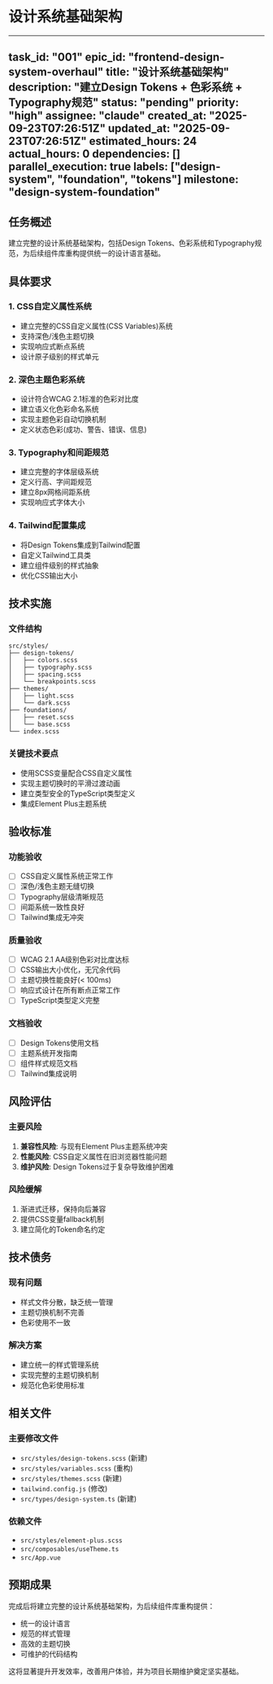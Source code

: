 # 设计系统基础架构

---
task_id: "001"
epic_id: "frontend-design-system-overhaul"
title: "设计系统基础架构"
description: "建立Design Tokens + 色彩系统 + Typography规范"
status: "pending"
priority: "high"
assignee: "claude"
created_at: "2025-09-23T07:26:51Z"
updated_at: "2025-09-23T07:26:51Z"
estimated_hours: 24
actual_hours: 0
dependencies: []
parallel_execution: true
labels: ["design-system", "foundation", "tokens"]
milestone: "design-system-foundation"
---

## 任务概述

建立完整的设计系统基础架构，包括Design Tokens、色彩系统和Typography规范，为后续组件库重构提供统一的设计语言基础。

## 具体要求

### 1. CSS自定义属性系统
- 建立完整的CSS自定义属性(CSS Variables)系统
- 支持深色/浅色主题切换
- 实现响应式断点系统
- 设计原子级别的样式单元

### 2. 深色主题色彩系统
- 设计符合WCAG 2.1标准的色彩对比度
- 建立语义化色彩命名系统
- 实现主题色彩自动切换机制
- 定义状态色彩(成功、警告、错误、信息)

### 3. Typography和间距规范
- 建立完整的字体层级系统
- 定义行高、字间距规范
- 建立8px网格间距系统
- 实现响应式字体大小

### 4. Tailwind配置集成
- 将Design Tokens集成到Tailwind配置
- 自定义Tailwind工具类
- 建立组件级别的样式抽象
- 优化CSS输出大小

## 技术实施

### 文件结构
```
src/styles/
├── design-tokens/
│   ├── colors.scss
│   ├── typography.scss
│   ├── spacing.scss
│   └── breakpoints.scss
├── themes/
│   ├── light.scss
│   └── dark.scss
├── foundations/
│   ├── reset.scss
│   └── base.scss
└── index.scss
```

### 关键技术要点
- 使用SCSS变量配合CSS自定义属性
- 实现主题切换时的平滑过渡动画
- 建立类型安全的TypeScript类型定义
- 集成Element Plus主题系统

## 验收标准

### 功能验收
- [ ] CSS自定义属性系统正常工作
- [ ] 深色/浅色主题无缝切换
- [ ] Typography层级清晰规范
- [ ] 间距系统一致性良好
- [ ] Tailwind集成无冲突

### 质量验收
- [ ] WCAG 2.1 AA级别色彩对比度达标
- [ ] CSS输出大小优化，无冗余代码
- [ ] 主题切换性能良好(< 100ms)
- [ ] 响应式设计在所有断点正常工作
- [ ] TypeScript类型定义完整

### 文档验收
- [ ] Design Tokens使用文档
- [ ] 主题系统开发指南
- [ ] 组件样式规范文档
- [ ] Tailwind集成说明

## 风险评估

### 主要风险
1. **兼容性风险**: 与现有Element Plus主题系统冲突
2. **性能风险**: CSS自定义属性在旧浏览器性能问题
3. **维护风险**: Design Tokens过于复杂导致维护困难

### 风险缓解
1. 渐进式迁移，保持向后兼容
2. 提供CSS变量fallback机制
3. 建立简化的Token命名约定

## 技术债务

### 现有问题
- 样式文件分散，缺乏统一管理
- 主题切换机制不完善
- 色彩使用不一致

### 解决方案
- 建立统一的样式管理系统
- 实现完整的主题切换机制
- 规范化色彩使用标准

## 相关文件

### 主要修改文件
- `src/styles/design-tokens.scss` (新建)
- `src/styles/variables.scss` (重构)
- `src/styles/themes.scss` (新建)
- `tailwind.config.js` (修改)
- `src/types/design-system.ts` (新建)

### 依赖文件
- `src/styles/element-plus.scss`
- `src/composables/useTheme.ts`
- `src/App.vue`

## 预期成果

完成后将建立完整的设计系统基础架构，为后续组件库重构提供：
- 统一的设计语言
- 规范的样式管理
- 高效的主题切换
- 可维护的代码结构

这将显著提升开发效率，改善用户体验，并为项目长期维护奠定坚实基础。
